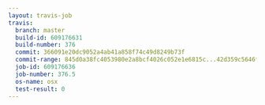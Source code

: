 ```yaml
---
layout: travis-job
travis:
  branch: master
  build-id: 609176631
  build-number: 376
  commit: 366091e20dc9052a4ab41a858f74c49d8249b73f
  commit-range: 845d0a38fc4053980e2a8bcf4026c052e1e6815c...42d359c5646f11262f5f513f93b085acb7295dfc
  job-id: 609176636
  job-number: 376.5
  os-name: osx
  test-result: 0
---
```

